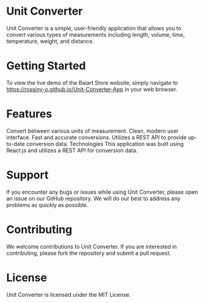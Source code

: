 # Unit Converter

Unit Converter is a simple, user-friendly application that allows you to convert various types of measurements including length, volume, time, temperature, weight, and distance.

# Getting Started
To view the live demo of the Baiart Store website, simply navigate to https://rossiny-o.github.io/Unit-Converter-App in your web browser.

# Features

Convert between various units of measurement.
Clean, modern user interface.
Fast and accurate conversions.
Utilizes a REST API to provide up-to-date conversion data.
Technologies
This application was built using React.js and utilizes a REST API for conversion data.


# Support

If you encounter any bugs or issues while using Unit Converter, please open an issue on our GitHub repository. We will do our best to address any problems as quickly as possible.

# Contributing

We welcome contributions to Unit Converter. If you are interested in contributing, please fork the repository and submit a pull request.

# License

Unit Converter is licensed under the MIT License.
